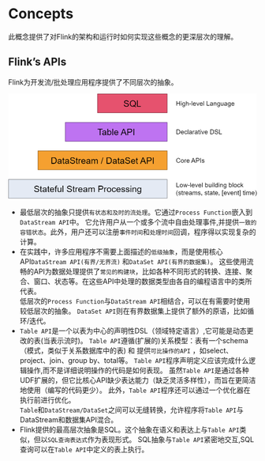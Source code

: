 # Concepts

此概念提供了对Flink的架构和运行时如何实现这些概念的更深层次的理解。

## Flink’s APIs

Flink为开发流/批处理应用程序提供了不同层次的抽象。

![](images/overview/flink-apis.png)

* 最低层次的抽象只提供`有状态和及时的流处理`。它通过`Process Function`嵌入到`DataStream API`中。
  它允许用户从一个或多个流中自由处理事件,并提供`一致的容错状态`。此外，用户还可以注册`事件时间`和`处理时间`回调，程序得以实现复杂的计算。
* 在实践中，许多应用程序不需要上面描述的`低级抽象`，而是使用核心API`DataStream API(有界/无界流)`
  和`DataSet API(有界的数据集)`。
  这些使用流畅的API为数据处理提供了`常见的构建块`，比如各种不同形式的转换、连接、聚合、窗口、状态等。在这些API中处理的数据类型由各自的编程语言中的类所代表。
  <br/>低层次的`Process Function`与`DataStream API`相结合，可以在有需要时使用较低层次的抽象。
  `DataSet API`则在有界数据集上提供了额外的原语，比如循环/迭代。
* `Table API`是一个以表为中心的声明性DSL（领域特定语言）,它可能是动态更改的表(当表示流时)。
  `Table API`遵循(扩展的)关系模型：表有一个schema（模式，类似于关系数据库中的表) 和 提供`可比操作的API`
  ，如select、project、join、group by、total等。
  `Table API`程序声明定义应该完成什么逻辑操作,而不是详细说明操作的代码是如何表现。
  虽然`Table API`是通过各种UDF扩展的，但它比核心API缺少表达能力（缺乏灵活多样性），而旨在更简洁地使用（编写的代码更少）。
  此外，`Table API`程序还可以通过一个优化器在执行前进行优化。
  <br/>`Table`和`DataStream/DataSet`之间可以无缝转换，允许程序将`Table API`与DataStream和数据集API混合。
* Flink提供的最高层次抽象是SQL。这个抽象在语义和表达上与`Table API`类似，但以`SQL查询表达式`作为表现形式。
  SQL抽象与`Table API`紧密地交互,SQL查询可以在`Table API`中定义的表上执行。

